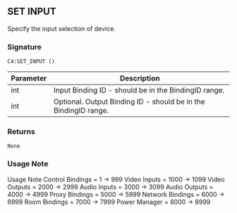 ## SET INPUT

Specify the input selection of device.


###  Signature

`C4:SET_INPUT ()`


| Parameter | Description |
| --- | --- |
| int | Input Binding ID - should be in the BindingID range. |
| int | Optional. Output Binding ID - should be in the BindingID range. |


### Returns

`None
`

### Usage Note

Usage Note
Control Bindings = 1 -\> 999
Video Inputs = 1000 -\> 1099
Video Outputs = 2000 -\> 2999
Audio Inputs = 3000 -\> 3099
Audio Outputs = 4000 -\> 4999
Proxy Bindings = 5000 -\> 5999
Network Bindings = 6000 -\> 6999
Room Bindings = 7000 -\> 7999
Power Manager = 8000 -\> 8999